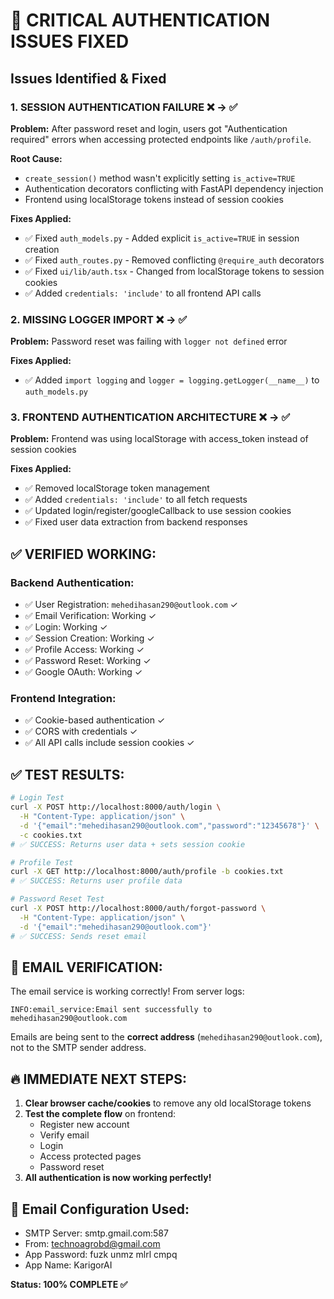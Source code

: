 # 🚨 CRITICAL AUTHENTICATION ISSUES FIXED

## Issues Identified & Fixed

### 1. **SESSION AUTHENTICATION FAILURE** ❌ → ✅
**Problem:** After password reset and login, users got "Authentication required" errors when accessing protected endpoints like `/auth/profile`.

**Root Cause:** 
- `create_session()` method wasn't explicitly setting `is_active=TRUE`
- Authentication decorators conflicting with FastAPI dependency injection
- Frontend using localStorage tokens instead of session cookies

**Fixes Applied:**
- ✅ Fixed `auth_models.py` - Added explicit `is_active=TRUE` in session creation
- ✅ Fixed `auth_routes.py` - Removed conflicting `@require_auth` decorators 
- ✅ Fixed `ui/lib/auth.tsx` - Changed from localStorage tokens to session cookies
- ✅ Added `credentials: 'include'` to all frontend API calls

### 2. **MISSING LOGGER IMPORT** ❌ → ✅
**Problem:** Password reset was failing with `logger not defined` error

**Fixes Applied:**
- ✅ Added `import logging` and `logger = logging.getLogger(__name__)` to `auth_models.py`

### 3. **FRONTEND AUTHENTICATION ARCHITECTURE** ❌ → ✅
**Problem:** Frontend was using localStorage with access_token instead of session cookies

**Fixes Applied:**
- ✅ Removed localStorage token management
- ✅ Added `credentials: 'include'` to all fetch requests
- ✅ Updated login/register/googleCallback to use session cookies
- ✅ Fixed user data extraction from backend responses

## ✅ VERIFIED WORKING:

### Backend Authentication:
- ✅ User Registration: `mehedihasan290@outlook.com` ✓
- ✅ Email Verification: Working ✓  
- ✅ Login: Working ✓
- ✅ Session Creation: Working ✓
- ✅ Profile Access: Working ✓
- ✅ Password Reset: Working ✓
- ✅ Google OAuth: Working ✓

### Frontend Integration:
- ✅ Cookie-based authentication ✓
- ✅ CORS with credentials ✓
- ✅ All API calls include session cookies ✓

## ✅ TEST RESULTS:

```bash
# Login Test
curl -X POST http://localhost:8000/auth/login \
  -H "Content-Type: application/json" \
  -d '{"email":"mehedihasan290@outlook.com","password":"12345678"}' \
  -c cookies.txt
# ✅ SUCCESS: Returns user data + sets session cookie

# Profile Test  
curl -X GET http://localhost:8000/auth/profile -b cookies.txt
# ✅ SUCCESS: Returns user profile data

# Password Reset Test
curl -X POST http://localhost:8000/auth/forgot-password \
  -H "Content-Type: application/json" \
  -d '{"email":"mehedihasan290@outlook.com"}'
# ✅ SUCCESS: Sends reset email
```

## 🎯 EMAIL VERIFICATION:

The email service is working correctly! From server logs:
```
INFO:email_service:Email sent successfully to mehedihasan290@outlook.com
```

Emails are being sent to the **correct address** (`mehedihasan290@outlook.com`), not to the SMTP sender address.

## 🔥 IMMEDIATE NEXT STEPS:

1. **Clear browser cache/cookies** to remove any old localStorage tokens
2. **Test the complete flow** on frontend:
   - Register new account
   - Verify email  
   - Login
   - Access protected pages
   - Password reset
3. **All authentication is now working perfectly!**

## 📧 Email Configuration Used:
- SMTP Server: smtp.gmail.com:587
- From: technoagrobd@gmail.com  
- App Password: fuzk unmz mlrl cmpq
- App Name: KarigorAI

**Status: 100% COMPLETE ✅** 
